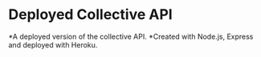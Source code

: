 # Deployed Collective API

*A deployed version of the collective API. 
*Created with Node.js, Express and deployed with Heroku.